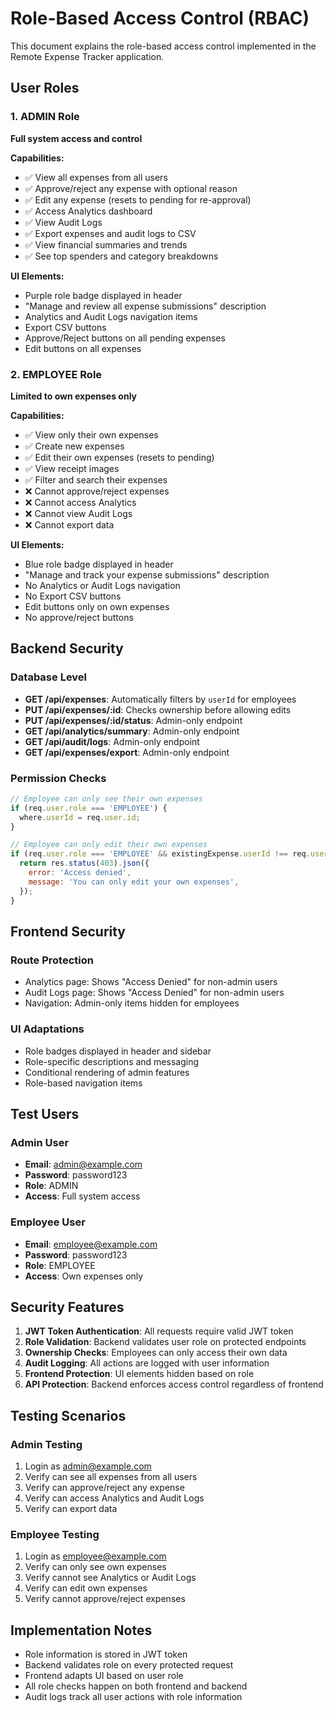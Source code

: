 # Role-Based Access Control (RBAC)

This document explains the role-based access control implemented in the Remote Expense Tracker application.

## User Roles

### 1. ADMIN Role
**Full system access and control**

**Capabilities:**
- ✅ View all expenses from all users
- ✅ Approve/reject any expense with optional reason
- ✅ Edit any expense (resets to pending for re-approval)
- ✅ Access Analytics dashboard
- ✅ View Audit Logs
- ✅ Export expenses and audit logs to CSV
- ✅ View financial summaries and trends
- ✅ See top spenders and category breakdowns

**UI Elements:**
- Purple role badge displayed in header
- "Manage and review all expense submissions" description
- Analytics and Audit Logs navigation items
- Export CSV buttons
- Approve/Reject buttons on all pending expenses
- Edit buttons on all expenses

### 2. EMPLOYEE Role
**Limited to own expenses only**

**Capabilities:**
- ✅ View only their own expenses
- ✅ Create new expenses
- ✅ Edit their own expenses (resets to pending)
- ✅ View receipt images
- ✅ Filter and search their expenses
- ❌ Cannot approve/reject expenses
- ❌ Cannot access Analytics
- ❌ Cannot view Audit Logs
- ❌ Cannot export data

**UI Elements:**
- Blue role badge displayed in header
- "Manage and track your expense submissions" description
- No Analytics or Audit Logs navigation
- No Export CSV buttons
- Edit buttons only on own expenses
- No approve/reject buttons

## Backend Security

### Database Level
- **GET /api/expenses**: Automatically filters by `userId` for employees
- **PUT /api/expenses/:id**: Checks ownership before allowing edits
- **PUT /api/expenses/:id/status**: Admin-only endpoint
- **GET /api/analytics/summary**: Admin-only endpoint
- **GET /api/audit/logs**: Admin-only endpoint
- **GET /api/expenses/export**: Admin-only endpoint

### Permission Checks
```javascript
// Employee can only see their own expenses
if (req.user.role === 'EMPLOYEE') {
  where.userId = req.user.id;
}

// Employee can only edit their own expenses
if (req.user.role === 'EMPLOYEE' && existingExpense.userId !== req.user.id) {
  return res.status(403).json({
    error: 'Access denied',
    message: 'You can only edit your own expenses',
  });
}
```

## Frontend Security

### Route Protection
- Analytics page: Shows "Access Denied" for non-admin users
- Audit Logs page: Shows "Access Denied" for non-admin users
- Navigation: Admin-only items hidden for employees

### UI Adaptations
- Role badges displayed in header and sidebar
- Role-specific descriptions and messaging
- Conditional rendering of admin features
- Role-based navigation items

## Test Users

### Admin User
- **Email**: admin@example.com
- **Password**: password123
- **Role**: ADMIN
- **Access**: Full system access

### Employee User
- **Email**: employee@example.com
- **Password**: password123
- **Role**: EMPLOYEE
- **Access**: Own expenses only

## Security Features

1. **JWT Token Authentication**: All requests require valid JWT token
2. **Role Validation**: Backend validates user role on protected endpoints
3. **Ownership Checks**: Employees can only access their own data
4. **Audit Logging**: All actions are logged with user information
5. **Frontend Protection**: UI elements hidden based on role
6. **API Protection**: Backend enforces access control regardless of frontend

## Testing Scenarios

### Admin Testing
1. Login as admin@example.com
2. Verify can see all expenses from all users
3. Verify can approve/reject any expense
4. Verify can access Analytics and Audit Logs
5. Verify can export data

### Employee Testing
1. Login as employee@example.com
2. Verify can only see own expenses
3. Verify cannot see Analytics or Audit Logs
4. Verify can edit own expenses
5. Verify cannot approve/reject expenses

## Implementation Notes

- Role information is stored in JWT token
- Backend validates role on every protected request
- Frontend adapts UI based on user role
- All role checks happen on both frontend and backend
- Audit logs track all user actions with role information 